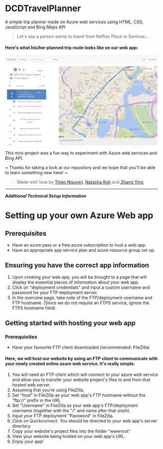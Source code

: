 # DCDTravelPlanner
A simple trip planner made on Azure web services using HTML, CSS, JavaScript and Bing Maps API

> Let's say a person wants to travel from Raffles Place to Sentosa...  
#### Here's what his/her planned trip route looks like on our web app: 

![Screenshot of travel planner](https://github.com/NatashaKSS/DCDTravelPlanner/blob/master/screenshot_web_app.png)


This mini-project was a fun way to experiment with Azure web services and Bing API.   

**~** Thanks for taking a look at our repository and we hope that you'll be able to learn something new here! **~**

> Made with love by [Thien Nguyen](https://github.com/NUS-Anonymous), [Natasha Koh](https://github.com/NatashaKSS) and [Zhang Ying](https://github.com/Zing1996)


***

_**Additional Technical Setup Information**_
# Setting up your own Azure Web app

## Prerequisites
* Have an azure pass or a free azure subscription to host a web app.
* Have an appropriate app service plan and azure resource group set up.

## Ensuring you have the correct app information
1. Upon creating your web app, you will be brought to a page that will display the essential pieces of information about your web app.
2. Click on "deployment credentials" and input a custom username and password for your FTP deployment server.
3. In the overview page, take note of the FTP/deployment username and FTP hostname. (Since we do not require an FTPS service, ignore the FTPS hostname field)

## Getting started with hosting your web app
### Prerequisites
* Have your favourite FTP client downloaded (recommended: FileZilla)   

#### Here, we will host our website by using an FTP client to communicate with your newly created online azure web service. It's really simple.   
1. You will need an FTP client which will connect to your azure web service and allow you to transfer your website project's files to and from that hosted web server.
2. Assuming that you're using FileZilla,
  1. Set "host" in FileZilla as your web app's FTP hostname without the "ftp://" prefix in the URL.
  2. Set "Username" in FileZilla as your web app's FTP/deployment username (together with the "/" and name after that slash).
  3. Input your FTP deployment "Password" in FileZilla.
  4. Click on Quickconnect.
  You should be directed to your web app's server directory.
3. Copy your website's project files into the folder "wwwroot"
4. View your website being hosted on your web app's URL.
5. Enjoy your app!
